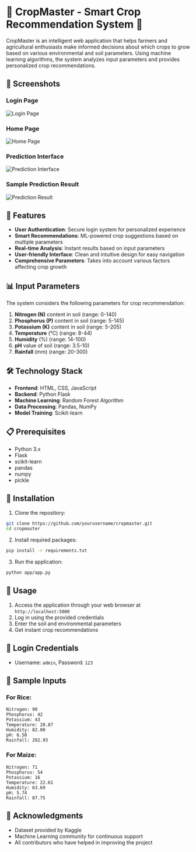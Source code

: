 # 🌱 CropMaster - Smart Crop Recommendation System 🌱

CropMaster is an intelligent web application that helps farmers and agricultural enthusiasts make informed decisions about which crops to grow based on various environmental and soil parameters. Using machine learning algorithms, the system analyzes input parameters and provides personalized crop recommendations.

## 📸 Screenshots

### Login Page
![Login Page](images/login.jpeg)

### Home Page
![Home Page](images/home.jpeg)

### Prediction Interface
![Prediction Interface](images/prediction.jpeg)

### Sample Prediction Result
![Prediction Result](images/predicted%20result.jpeg)

## 🚀 Features

- **User Authentication**: Secure login system for personalized experience
- **Smart Recommendations**: ML-powered crop suggestions based on multiple parameters
- **Real-time Analysis**: Instant results based on input parameters
- **User-friendly Interface**: Clean and intuitive design for easy navigation
- **Comprehensive Parameters**: Takes into account various factors affecting crop growth

## 📊 Input Parameters

The system considers the following parameters for crop recommendation:

1. **Nitrogen (N)** content in soil (range: 0-140)
2. **Phosphorus (P)** content in soil (range: 5-145)
3. **Potassium (K)** content in soil (range: 5-205)
4. **Temperature** (°C) (range: 8-44)
5. **Humidity** (%) (range: 14-100)
6. **pH** value of soil (range: 3.5-10)
7. **Rainfall** (mm) (range: 20-300)

## 🛠️ Technology Stack

- **Frontend**: HTML, CSS, JavaScript
- **Backend**: Python Flask
- **Machine Learning**: Random Forest Algorithm
- **Data Processing**: Pandas, NumPy
- **Model Training**: Scikit-learn

## 📋 Prerequisites

- Python 3.x
- Flask
- scikit-learn
- pandas
- numpy
- pickle

## 🚀 Installation

1. Clone the repository:
```bash
git clone https://github.com/yourusername/cropmaster.git
cd cropmaster
```

2. Install required packages:
```bash
pip install -r requirements.txt
```

3. Run the application:
```bash
python app/app.py
```

## 👥 Usage

1. Access the application through your web browser at `http://localhost:5000`
2. Log in using the provided credentials
3. Enter the soil and environmental parameters
4. Get instant crop recommendations

## 🔐 Login Credentials

- Username: `admin`, Password: `123`


## 📝 Sample Inputs

### For Rice:
```
Nitrogen: 90
Phosphorus: 42
Potassium: 43
Temperature: 20.87
Humidity: 82.00
pH: 6.50
Rainfall: 202.93
```

### For Maize:
```
Nitrogen: 71
Phosphorus: 54
Potassium: 16
Temperature: 22.61
Humidity: 63.69
pH: 5.74
Rainfall: 87.75
```

## 🙏 Acknowledgments

- Dataset provided by Kaggle
- Machine Learning community for continuous support
- All contributors who have helped in improving the project 